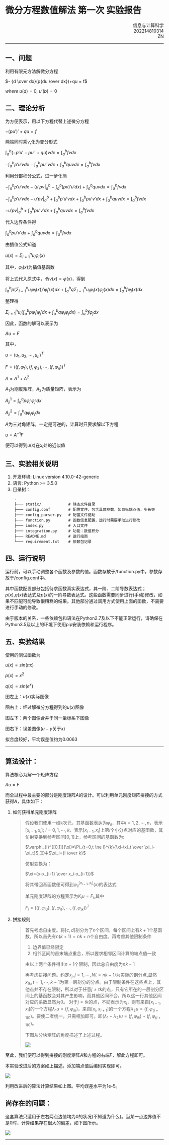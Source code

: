 # 微分方程数值解法 第一次 实验报告
<div align="right">信息与计算科学</div>
<div align="right">202214810314</div>
<div align="right">ZN</div>

***

## 一、问题

利用有限元方法解微分方程

$- {d \over dx}(p{du \over dx})+qu = f$

$where \  u(a) = 0, \ u'(b) = 0$

## 二、理论分析

为方便表示，用以下方程代替上述微分方程

$-(pu')'+qu=f$

两端同时乘$v$,化为变分形式

$\int _a^b(-p'u'-pu''+qu)vdx=\int _a^bfvdx$

$-\int _a^bp'u'vdx-\int_a^bpu''vdx+\int_a^bquvdx=\int_a^bfvdx$

利用分部积分公式，进一步化简

$-\int_a^bp'u'vdx-(u'pv|_a^b-\int_a^b(pv)'u'dx)+\int_a^bquvdx = \int_a^bfvdx$

$-\int_a^bp'u'vdx-u'pv|_a^b+\int_a^bp'u'vdx+\int_a^bpu'v'dx+\int_a^bquvdx = \int_a^bfvdx$

$-u'pv|_a^b+\int_a^bpu'v'dx+\int_a^bquvdx = \int_a^bfvdx$

代入边界条件得

$\int_a^bpu'v'dx+\int_a^bquvdx = \int_a^bfvdx$

由插值公式知道

$u(x)=\Sigma_{i=1}^nu_i\varphi_i(x)$

其中，$\varphi_i(x)$为插值基函数

将上式代入原式中，令$v(x)=\varphi(x)$，得到

$\int_a^bp(\Sigma_{i=1}^nu_i\varphi_i(x))'\varphi_j'(x)dx + \int_a^bq\Sigma_{i=1}^nu_i\varphi_i(x)\varphi_j(x)dx = \int_a^bf\varphi_j(x)dx$

整理得

$\Sigma_{i=1}^nu_i(\int_a^bp\varphi_i'\varphi_j'dx+\int_a^bq\varphi_i\varphi_jdx)=\int_a^bf\varphi_jdx$

因此，函数的解可以表示为

$Au=F$

其中，

$u = (u_1, u_2, \cdots, u_n)^T$

$F = ((f,\varphi_1), (f, \varphi_2), \cdots, (f,\varphi_n))^T$

$A = A^1+A^2$

$A_1$为刚度矩阵，$A_2$为质量矩阵，表示为

$A^1_{ji}=\int_a^bp\varphi_i'\varphi_j'dx$

$A^2_{ji}=\int_a^bq\varphi_i\varphi_jdx$

$A$为三对角矩阵，一定是可逆的，计算时只要求解以下方程

$u=A^{-1}F$

便可以得到$u(x)$在$x_i$处的近似值

## 三、实验相关说明

1. 开发环境: Linux version 4.10.0-42-generic
2. 语言: Python >= 3.5.0
3. 目录树：

```
    .
    ├─── static/            # 静态文件目录
    ├─── config.conf        # 配置文件，包含具体参数，如目标端点值，步长等
    ├─── config_parser.py   # 配置文件驱动
    ├─── function.py        # 函数信息配置，运行时需要手动进行修改
    ├─── index.py           # 入口文件
    ├─── integration.py     # 功能：数值积分
    ├─── README.md          # 运行指南
    └─── requirement.txt    # 依赖包记录
```
## 四、运行说明

运行前，可以手动调整各个函数及参数的值。函数存放于/function.py中，参数存放于/config.conf中。

其中函数配置部分包括待求函数真实表达式，其一阶、二阶导数表达式；$p(x)$,$q(x)$表达式及$p(x)$的一阶导数表达式。这些函数需要同步进行(手动)修改，如果不匹配可能导致很糟糕的结果。其他部分通过调用方式使用上面的函数，不需要进行手动的修改。

由于版本的关系，一些依赖包和语法在Python2.7及以下不能正常运行，请确保在Python3.5及以上的环境下使用pip安装依赖和运行程序。

## 五、实验结果

使用的测试函数为

$u(x)=sin(\pi x)$

$p(x)=x^2$

$q(x)=sin(e^x)$



图左上：$u(x)$实际图像

图右上：经过解微分方程得到的$u(x)$图像

图左下：两个图像合并于同一坐标系下图像

图右下：误差图像($u-y$关于$x$)

拟合度较好，平均误差值约为0.0063



***
## 算法设计：

算法核心为解一个矩阵方程

$Au=F$

而全过程中最主要的部分是刚度矩阵$A$的设计。可以利用单元刚度矩阵拼接的方式获得$A$，具体如下：

1. 如何获得单元刚度矩阵
    > 假设我们使用一维k次元，其基函数表达为$\varphi_{il}$，其中$i=1,2,\cdots,n$，表示$[x_{i-1}, x_{i}]$; $l=0,1,\cdots,k$，表示$[x_{i-1}, x_{i}]$上第$l$个小分点对应的基函数，其仿射变换到参考区间$[0,1]$上，参考区间的基函数为:
    >
    > $\varphi_{l}^{[0,1]}(\xi)=\Pi_{t=0,t \ne l}^{k}{\xi-\xi_t \over \xi_l-\xi_t}$,其中$\xi_l={l \over k}$
    >
    > 仿射变换为：
    >
    > $\xi={x-x_{i-1} \over x_i-x_{i-1}}$
    >
    > 将其带回基函数便可得到$\varphi_{il}^{[x_{i-1},x_i]}(x)$的表达式
    >
    > 单元刚度矩阵的方程表示为$K_i u = F_i$,其中
    >
    > $F_i = ((f,\varphi_{i0}),(f,\varphi_{i1}),\cdots,(f,\varphi_{ik}))^T$

2. 拼接规则
    > 首先考虑自由度。将$[c,d]$剖分为了$n$个区间，每个区间上有$k+1$个基函数，所以首先有$n(k+1)=nk+n$个自由度。再考虑其他限制条件
    > 1. 边界值已经限定
    > 2. 相邻区间的首末端点重合，所以要求相邻区间计算的端点值一致
    >
    > 由以上两个条件得出$n+1$个限制，因此总自由度为$nk-1$
    >
    > 再考虑拼接问题。约定$x_j,j=1,\cdots,N(=nk-1)$为实际的剖分点,显然$x_{tk},t=1,\cdots,k-1$为第一层剖分的分点。由于限制条件在这些点上，其他点并不存在限制，所以对于任意$j\ne tk$的点，只有它所在的一层剖分区间上的基函数会对其产生影响，而其他区间不会，所以这一行其他区间对应的系数显然为0。
    > 对于$j=tk$的点，不妨表示为$x_i$，则有来自$[x_{i-1},x_{i}]$的一个方程$\lambda_1 u=(f,\varphi_{ik})$，来自$[x_i,x_{i+1}]$的一个方程$\lambda_2 u = (f, \varphi_{(i+1)0})$。要使二者统一，只需相加即可。即$(\lambda_1+\lambda_2)u=(f,\varphi_{ik})+(f, \varphi_{(i+1)0})$。
    >
    > 下图从分块矩阵的角度描述了上述过程。
    >
    > ![](./static/unit.png)

至此，我们便可以得到拼接的刚度矩阵$A$和方程的右端$F$，解此方程即可。

本实验改进后的方案如上描述。添加端点值后编码实现即可。

![](./static/figure_2.png)

利用改进后的算法计算结果如上图。平均误差水平为1e-5。

## 尚存在的问题：

这套算法只适用于左右两点边值均为0的状况(不知道为什么)。当某一点边界值不是0时，计算结果存在很大的偏差，如下图所示。

![](./static/figure_3.png)
***





    
